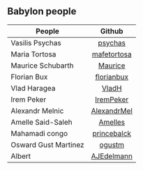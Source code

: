 ## Babylon people

| People        | Github        |
| ------------- |:-------------:|
| Vasilis Psychas | [psychas](https://github.com/psychas/) |
| Maria Tortosa | [mafetortosa](https://github.com/mafetortosa/) |
| Maurice Schubarth | [Maurice](https://github.com/moequan) |
| Florian Bux | [florianbux](https://github.com/florianbux/) |
| Vlad Haragea | [VladH](https://github.com/vladharagea) |
| Irem Peker | [IremPeker](https://github.com/psychas/) |
| Alexandr Melnic | [AlexandrMel](https://github.com/AlexandrMel) |
| Amelle Said-Saleh | [Amelles](https://github.com/Amelles/)|
| Mahamadi congo| [princebalck](https://github.com/princeblack/)|
| Osward Gust Martinez | [ogustm](https://github.com/ogustm/) |
| Albert | [AJEdelmann](https://github.com/AJEdelmann/) |